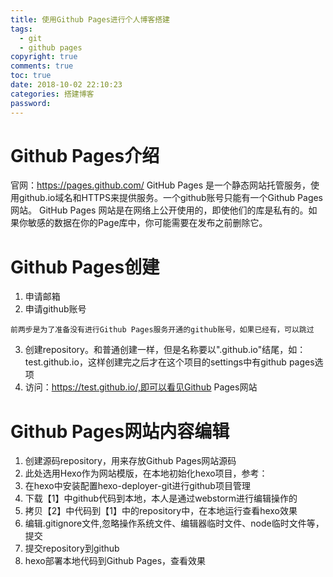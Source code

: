 ```yaml
---
title: 使用Github Pages进行个人博客搭建
tags: 
  - git
  - github pages
copyright: true
comments: true
toc: true
date: 2018-10-02 22:10:23
categories: 搭建博客
password:
---
```


# Github Pages介绍

官网：https://pages.github.com/
GitHub Pages 是一个静态网站托管服务，使用github.io域名和HTTPS来提供服务。一个github账号只能有一个Github Pages网站。
GitHub Pages 网站是在网络上公开使用的，即使他们的库是私有的。如果你敏感的数据在你的Page库中，你可能需要在发布之前删除它。

# Github Pages创建
1. 申请邮箱
2. 申请github账号
~~~
前两步是为了准备没有进行Github Pages服务开通的github账号，如果已经有，可以跳过
~~~
3. 创建repository。和普通创建一样，但是名称要以".github.io"结尾，如：test.github.io，这样创建完之后才在这个项目的settings中有github pages选项
4. 访问：https://test.github.io/,即可以看见Github Pages网站

# Github Pages网站内容编辑
1. 创建源码repository，用来存放Github Pages网站源码
2. 此处选用Hexo作为网站模版，在本地初始化hexo项目，参考：
3. 在hexo中安装配置hexo-deployer-git进行github项目管理
4. 下载【1】中github代码到本地，本人是通过webstorm进行编辑操作的
5. 拷贝【2】中代码到【1】中的repository中，在本地运行查看hexo效果
6. 编辑.gitignore文件,忽略操作系统文件、编辑器临时文件、node临时文件等，提交
7. 提交repository到github
8. hexo部署本地代码到Github Pages，查看效果



